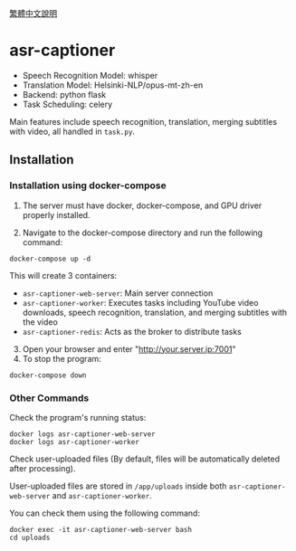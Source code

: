 [繁體中文說明](README_zh.md)
# asr-captioner

- Speech Recognition Model: whisper
- Translation Model: Helsinki-NLP/opus-mt-zh-en
- Backend: python flask
- Task Scheduling: celery

Main features include speech recognition, translation, merging subtitles with video, all handled in `task.py`.

## Installation
### Installation using docker-compose
1. The server must have docker, docker-compose, and GPU driver properly installed.

2. Navigate to the docker-compose directory and run the following command:
```
docker-compose up -d
```
  This will create 3 containers:
  - `asr-captioner-web-server`: Main server connection
  - `asr-captioner-worker`: Executes tasks including YouTube video downloads, speech recognition, translation, and merging subtitles with the video
  - `asr-captioner-redis`: Acts as the broker to distribute tasks

3. Open your browser and enter "http://your.server.ip:7001"
4. To stop the program:
```
docker-compose down
```

### Other Commands

Check the program's running status:
```
docker logs asr-captioner-web-server
docker logs asr-captioner-worker
```

Check user-uploaded files (By default, files will be automatically deleted after processing).

User-uploaded files are stored in `/app/uploads` inside both `asr-captioner-web-server` and `asr-captioner-worker`.

You can check them using the following command:
```
docker exec -it asr-captioner-web-server bash
cd uploads
```
